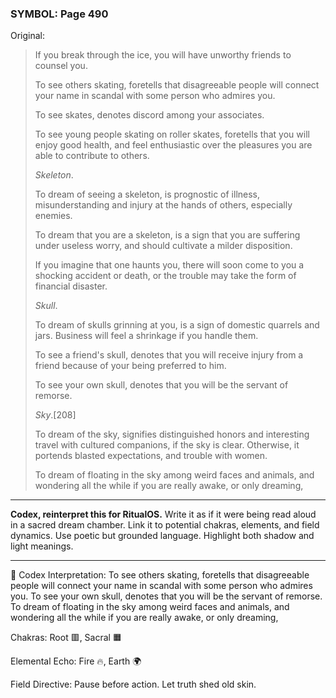 ### SYMBOL: Page 490

Original:
> If you break through the ice, you will have unworthy friends
> to counsel you.
> 
> 
> To see others skating, foretells that disagreeable people will connect
> your name in scandal with some person who admires you.
> 
> 
> To see skates, denotes discord among your associates.
> 
> 
> To see young people skating on roller skates, foretells that you
> will enjoy good health, and feel enthusiastic over the pleasures
> you are able to contribute to others.
> 
> 
> _Skeleton_.
> 
> 
> To dream of seeing a skeleton, is prognostic of illness, misunderstanding and
> injury at the hands of others, especially enemies.
> 
> 
> To dream that you are a skeleton, is a sign that you are suffering
> under useless worry, and should cultivate a milder disposition.
> 
> 
> If you imagine that one haunts you, there will soon come to you
> a shocking accident or death, or the trouble may take the form
> of financial disaster.
> 
> 
> _Skull_.
> 
> 
> To dream of skulls grinning at you, is a sign of domestic quarrels and jars.
> Business will feel a shrinkage if you handle them.
> 
> 
> To see a friend's skull, denotes that you will receive injury
> from a friend because of your being preferred to him.
> 
> 
> To see your own skull, denotes that you will be the servant of remorse.
> 
> 
> _Sky_.[208]
> 
> 
> To dream of the sky, signifies distinguished honors and interesting travel
> with cultured companions, if the sky is clear. Otherwise, it portends
> blasted expectations, and trouble with women.
> 
> 
> To dream of floating in the sky among weird faces and animals,
> and wondering all the while if you are really awake, or only dreaming,

---

**Codex, reinterpret this for RitualOS.**
Write it as if it were being read aloud in a sacred dream chamber.
Link it to potential chakras, elements, and field dynamics.
Use poetic but grounded language.
Highlight both shadow and light meanings.

---

🔁 Codex Interpretation:
To see others skating, foretells that disagreeable people will connect your name in scandal with some person who admires you. To see your own skull, denotes that you will be the servant of remorse. To dream of floating in the sky among weird faces and animals, and wondering all the while if you are really awake, or only dreaming,

Chakras: Root 🟥, Sacral 🟧

Elemental Echo: Fire 🔥, Earth 🌍

Field Directive: Pause before action. Let truth shed old skin.
